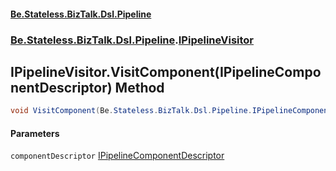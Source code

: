 #### [Be.Stateless.BizTalk.Dsl.Pipeline](README.md 'README')
### [Be.Stateless.BizTalk.Dsl.Pipeline](Be.Stateless.BizTalk.Dsl.Pipeline.md 'Be.Stateless.BizTalk.Dsl.Pipeline').[IPipelineVisitor](IPipelineVisitor.md 'Be.Stateless.BizTalk.Dsl.Pipeline.IPipelineVisitor')

## IPipelineVisitor.VisitComponent(IPipelineComponentDescriptor) Method

```csharp
void VisitComponent(Be.Stateless.BizTalk.Dsl.Pipeline.IPipelineComponentDescriptor componentDescriptor);
```
#### Parameters

<a name='Be.Stateless.BizTalk.Dsl.Pipeline.IPipelineVisitor.VisitComponent(Be.Stateless.BizTalk.Dsl.Pipeline.IPipelineComponentDescriptor).componentDescriptor'></a>

`componentDescriptor` [IPipelineComponentDescriptor](IPipelineComponentDescriptor.md 'Be.Stateless.BizTalk.Dsl.Pipeline.IPipelineComponentDescriptor')